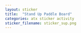 ```yaml
---
layout: sticker
title:  "Stand Up Paddle Board"
categories: atx sticker activity
sticker_filename: sticker_sup.png
---
```

